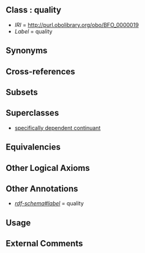 
## Class : quality

 * *IRI* = http://purl.obolibrary.org/obo/BFO_0000019
 * *Label* = quality

## Synonyms


## Cross-references


## Subsets


## Superclasses

 * [specifically dependent continuant](../../BFO/20/BFO_0000020.md)

## Equivalencies


## Other Logical Axioms


## Other Annotations

 * *[rdf-schema#label](../../el/rdf-schema#label.md)* = quality

## Usage


## External Comments

